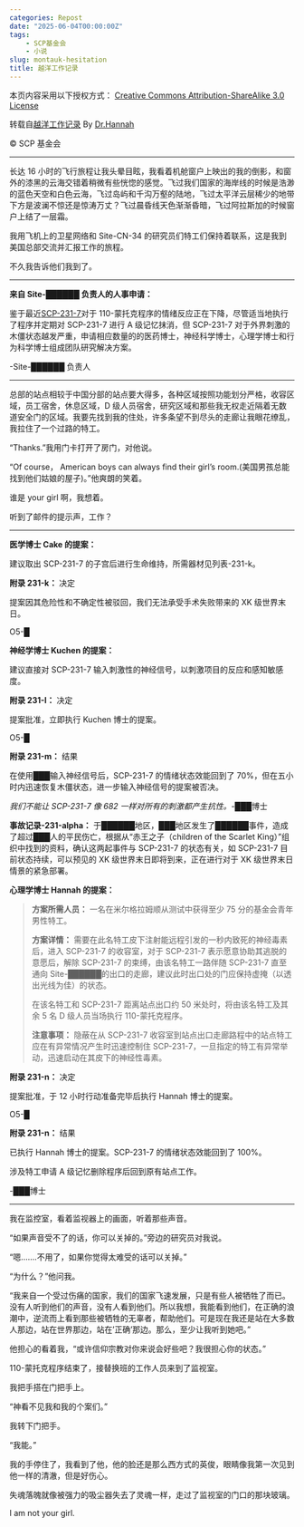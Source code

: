 ```yaml
---
categories: Repost
date: "2025-06-04T00:00:00Z"
tags:
    - SCP基金会
    - 小说
slug: montauk-hesitation
title: 越洋工作记录
---
```


本页内容采用以下授权方式： [Creative Commons Attribution-ShareAlike 3.0 License](http://creativecommons.org/licenses/by-sa/3.0/)

转载自[越洋工作记录](https://scp-wiki-cn.wikidot.com/montauk-hesitation) By [Dr.Hannah](http://www.wikidot.com/user:info/hannah-ai)

© SCP 基金会

---

长达 16 小时的飞行旅程让我头晕目眩，我看着机舱窗户上映出的我的倒影，和窗外的漆黑的云海交错着稍微有些恍惚的感觉。飞过我们国家的海岸线的时候是浩渺的蓝色天空和白色云海，飞过岛屿和千沟万壑的陆地，飞过太平洋云层稀少的地带下方是波澜不惊还是惊涛万丈？飞过晨昏线天色渐渐昏暗，飞过阿拉斯加的时候窗户上结了一层霜。

我用飞机上的卫星网络和 Site-CN-34 的研究员们特工们保持着联系，这是我到美国总部交流并汇报工作的旅程。

不久我告诉他们我到了。

---

**来自 Site-██████ 负责人的人事申请：**

鉴于最近[SCP-231-7](https://scp-wiki-cn.wikidot.com/scp-231)对于 110-蒙托克程序的情绪反应正在下降，尽管适当地执行了程序并定期对 SCP-231-7 进行 A 级记忆抹消，但 SCP-231-7 对于外界刺激的木僵状态越发严重，申请相应数量的的医药博士，神经科学博士，心理学博士和行为科学博士组成团队研究解决方案。

\-Site-██████ 负责人

---

总部的站点相较于中国分部的站点要大得多，各种区域按照功能划分严格，收容区域，员工宿舍，休息区域，D 级人员宿舍，研究区域和那些我无权走近隔着无数道安全门的区域。我要先找到我的住处，许多条望不到尽头的走廊让我眼花缭乱，我拉住了一个过路的特工。

“Thanks.”我用门卡打开了房门，对他说。

“Of course， American boys can always find their girl’s room.(美国男孩总能找到他们姑娘的屋子)。”他爽朗的笑着。

谁是 your girl 啊，我想着。

听到了邮件的提示声，工作？

---

**医学博士 Cake 的提案：**

建议取出 SCP-231-7 的子宫后进行生命维持，所需器材见列表-231-k。

**附录 231-k：** 决定

提案因其危险性和不确定性被驳回，我们无法承受手术失败带来的 XK 级世界末日。

O5-█

**神经学博士 Kuchen 的提案：**

建议直接对 SCP-231-7 输入刺激性的神经信号，以刺激项目的反应和感知敏感度。

**附录 231-l：** 决定

提案批准，立即执行 Kuchen 博士的提案。

O5-█

**附录 231-m：** 结果

在使用███输入神经信号后，SCP-231-7 的情绪状态效能回到了 70%，但在五小时内迅速恢复木僵状态，进一步输入神经信号的提案被否决。

_我们不能让 SCP-231-7 像 682 一样对所有的刺激都产生抗性。_\-███博士

**事故记录-231-alpha：** 于██████地区，███地区发生了██████事件，造成了超过███人的平民伤亡，根据从“赤王之子（children of the Scarlet King）”组织中找到的资料，确认这两起事件与 SCP-231-7 的状态有关，如 SCP-231-7 目前状态持续，可以预见的 XK 级世界末日即将到来，正在进行对于 XK 级世界末日情景的紧急部署。

**心理学博士 Hannah 的提案：**

> **方案所需人员：** 一名在米尔格拉姆顺从测试中获得至少 75 分的基金会青年男性特工。
>
> **方案详情：** 需要在此名特工皮下注射能远程引发的一秒内致死的神经毒素后，进入 SCP-231-7 的收容室，对于 SCP-231-7 表示愿意协助其逃脱的意愿后，解除 SCP-231-7 的束缚，由该名特工一路伴随 SCP-231-7 直至通向 Site-██████的出口的走廊，建议此时出口处的门应保持虚掩（以透出光线为佳）的状态。
>
> 在该名特工和 SCP-231-7 距离站点出口约 50 米处时，将由该名特工及其余 5 名 D 级人员当场执行 110-蒙托克程序。
>
> **注意事项：** 隐蔽在从 SCP-231-7 收容室到站点出口走廊路程中的站点特工应在有异常情况产生时迅速控制住 SCP-231-7，一旦指定的特工有异常举动，迅速启动在其皮下的神经性毒素。

**附录 231-n：** 决定

提案批准，于 12 小时行动准备完毕后执行 Hannah 博士的提案。

O5-█

**附录 231-n：** 结果

已执行 Hannah 博士的提案。SCP-231-7 的情绪状态效能回到了 100%。

涉及特工申请 A 级记忆删除程序后回到原有站点工作。

\-███博士

---

我在监控室，看着监视器上的画面，听着那些声音。

“如果声音受不了的话，你可以关掉的。”旁边的研究员对我说。

“嗯…….不用了，如果你觉得太难受的话可以关掉。”

“为什么？”他问我。

“我来自一个受过伤痛的国家，我们的国家飞速发展，只是有些人被牺牲了而已。没有人听到他们的声音，没有人看到他们。所以我想，我能看到他们，在正确的浪潮中，逆流而上看到那些被牺牲的无辜者，帮助他们。可是现在我还是站在大多数人那边，站在世界那边，站在’正确’那边。那么，至少让我听到她吧。”

他担心的看着我，“或许信仰宗教对你来说会好些吧？我很担心你的状态。”

110-蒙托克程序结束了，接替换班的工作人员来到了监视室。

我把手搭在门把手上。

“神看不见我和我的个案们。”

我转下门把手。

“我能。”

我的手停住了，我看到了他，他的脸还是那么西方式的英俊，眼睛像我第一次见到他一样的清澈，但是好伤心。

失魂落魄就像被强力的吸尘器失去了灵魂一样，走过了监视室的门口的那块玻璃。

I am not your girl.
